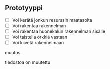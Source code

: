 ## Prototyyppi
- [ ] Voi kerätä jonkun resurssin maatasolta
- [ ] Voi rakentaa rakennelman
- [ ] Voi rakentaa huonekalun rakennelman sisälle
- [ ] Voi taistella örkkiä vastaan
- [ ] Voi kiivetä rakennelmaan

muutos

tiedostoa on muutettu
